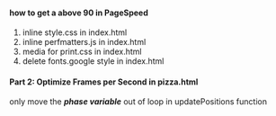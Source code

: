 
#### how to  get a above 90 in PageSpeed
1. inline style.css in index.html
2. inline perfmatters.js in index.html
3. media for print.css in index.html
4. delete fonts.google style in index.html



#### Part 2: Optimize Frames per Second in pizza.html
only move the ***phase variable*** out of loop in updatePositions function

